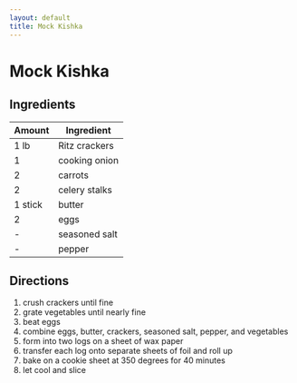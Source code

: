 ```yaml
---
layout: default
title: Mock Kishka
---
```


# Mock Kishka

## Ingredients

Amount | Ingredient
-|-
1 lb | Ritz crackers
1 | cooking onion
2 | carrots
2 | celery stalks
1 stick | butter
2 | eggs
- | seasoned salt
- | pepper

## Directions

1. crush crackers until fine
2. grate vegetables until nearly fine
3. beat eggs
4. combine eggs, butter, crackers, seasoned salt, pepper, and vegetables
5. form into two logs on a sheet of wax paper
6. transfer each log onto separate sheets of foil and roll up
7. bake on a cookie sheet at 350 degrees for 40 minutes
8. let cool and slice